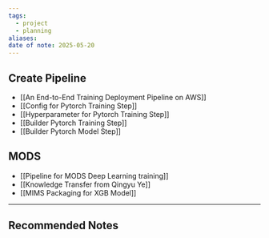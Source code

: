 ```yaml
---
tags:
  - project
  - planning
aliases: 
date of note: 2025-05-20
---
```


## Create Pipeline

- [[An End-to-End Training Deployment Pipeline on AWS]]
- [[Config for Pytorch Training Step]]
- [[Hyperparameter for Pytorch Training Step]]
- [[Builder Pytorch Training Step]]
- [[Builder Pytorch Model Step]]


## MODS

- [[Pipeline for MODS Deep Learning training]]
- [[Knowledge Transfer from Qingyu Ye]]
- [[MIMS Packaging for XGB Model]]






-----------
##  Recommended Notes